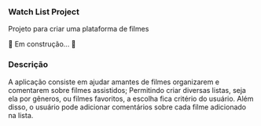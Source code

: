 ### Watch List Project
Projeto para criar uma plataforma de filmes

:construction: Em construção... :construction:

### Descrição
A aplicação consiste em ajudar amantes de filmes organizarem e comentarem sobre filmes assistidos; Permitindo criar diversas listas, seja ela por gêneros, ou filmes favoritos, a escolha fica critério do usuário. Além disso, o usuário pode adicionar comentários sobre cada filme adicionado na lista.

